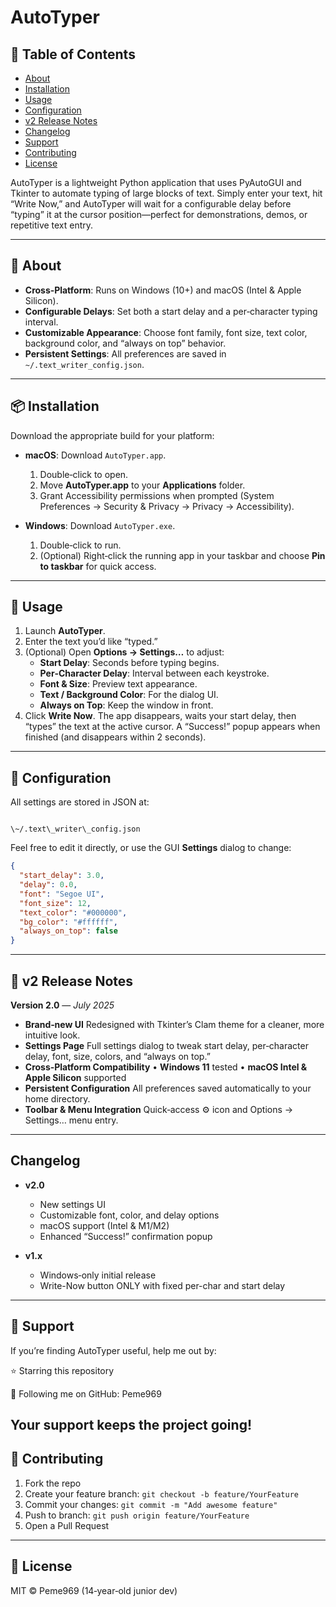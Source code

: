 
# AutoTyper

## 📑 Table of Contents

- [About](#-about)
- [Installation](#-installation)
- [Usage](#-usage)
- [Configuration](#-configuration)
- [v2 Release Notes](#-v2-release-notes)
- [Changelog](#-changelog)
- [Support](#-support)
- [Contributing](#-contributing)
- [License](#-license)
  
AutoTyper is a lightweight Python application that uses PyAutoGUI and Tkinter to automate typing of large blocks of text. Simply enter your text, hit “Write Now,” and AutoTyper will wait for a configurable delay before “typing” it at the cursor position—perfect for demonstrations, demos, or repetitive text entry.

---

## 🚀 About

- **Cross‑Platform**: Runs on Windows (10+) and macOS (Intel & Apple Silicon).  
- **Configurable Delays**: Set both a start delay and a per‑character typing interval.  
- **Customizable Appearance**: Choose font family, font size, text color, background color, and “always on top” behavior.  
- **Persistent Settings**: All preferences are saved in `~/.text_writer_config.json`.

---

## 📦 Installation

Download the appropriate build for your platform:

- **macOS**: Download `AutoTyper.app`.
  1. Double‑click to open. 
  2. Move **AutoTyper.app** to your **Applications** folder.
  3. Grant Accessibility permissions when prompted (System Preferences → Security & Privacy → Privacy → Accessibility).

- **Windows**: Download `AutoTyper.exe`.
  1. Double‑click to run. 
  2. (Optional) Right‑click the running app in your taskbar and choose **Pin to taskbar** for quick access.

---

## 🎯 Usage

1. Launch **AutoTyper**.  
2. Enter the text you’d like “typed.”  
3. (Optional) Open **Options → Settings…** to adjust:
   - **Start Delay**: Seconds before typing begins.
   - **Per‑Character Delay**: Interval between each keystroke.
   - **Font & Size**: Preview text appearance.
   - **Text / Background Color**: For the dialog UI.
   - **Always on Top**: Keep the window in front.  
4. Click **Write Now**. The app disappears, waits your start delay, then “types” the text at the active cursor. A “Success!” popup appears when finished (and disappears within 2 seconds).

---

## 📝 Configuration

All settings are stored in JSON at:

```

\~/.text\_writer\_config.json

````

Feel free to edit it directly, or use the GUI **Settings** dialog to change:

```json
{
  "start_delay": 3.0,
  "delay": 0.0,
  "font": "Segoe UI",
  "font_size": 12,
  "text_color": "#000000",
  "bg_color": "#ffffff",
  "always_on_top": false
}
````

---

## 📣 v2 Release Notes

**Version 2.0** — *July 2025*

* **Brand‑new UI**
  Redesigned with Tkinter’s Clam theme for a cleaner, more intuitive look.
* **Settings Page**
  Full settings dialog to tweak start delay, per‑character delay, font, size, colors, and “always on top.”
* **Cross‑Platform Compatibility**
  • **Windows 11** tested
  • **macOS Intel & Apple Silicon** supported
* **Persistent Configuration**
  All preferences saved automatically to your home directory.
* **Toolbar & Menu Integration**
  Quick‑access ⚙️ icon and Options → Settings… menu entry.

---

## Changelog

- **v2.0**

  * New settings UI
  * Customizable font, color, and delay options
  * macOS support (Intel & M1/M2)
  * Enhanced “Success!” confirmation popup
- **v1.x**

  * Windows‑only initial release
  * Write-Now button ONLY with fixed per-char and start delay

---

## 💖 Support

If you’re finding AutoTyper useful, help me out by:

⭐ Starring this repository

🔔 Following me on GitHub: Peme969

Your support keeps the project going!
---

## 🤝 Contributing

1. Fork the repo
2. Create your feature branch: `git checkout -b feature/YourFeature`
3. Commit your changes: `git commit -m "Add awesome feature"`
4. Push to branch: `git push origin feature/YourFeature`
5. Open a Pull Request

---

## 📜 License

MIT © Peme969 (14‑year‑old junior dev)
